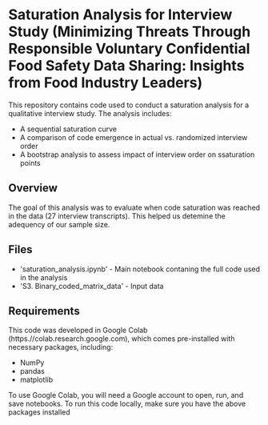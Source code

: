 # Saturation Analysis for Interview Study (Minimizing Threats Through Responsible Voluntary Confidential Food Safety Data Sharing: Insights from Food Industry Leaders)

This repository contains code used to conduct a saturation analysis for a qualitative interview study. The analysis includes:
- A sequential saturation curve
- A comparison of code emergence in actual vs. randomized interview order
- A bootstrap analysis to assess impact of interview order on ssaturation points

## Overview

The goal of this analysis was to evaluate when code saturation was reached in the data (27 interview transcripts). This helped us detemine
the adequency of our sample size.

## Files

- 'saturation_analysis.ipynb' - Main notebook contaning the full code used in the analysis
- 'S3. Binary_coded_matrix_data' - Input data

## Requirements

This code was developed in Google Colab (https.//colab.research.google.com), which comes pre-installed with necessary packages, including:
- NumPy
- pandas
- matplotlib
  
To use Google Colab, you will need a Google account to open, run, and save notebooks.
To run this code locally, make sure you have the above packages installed


